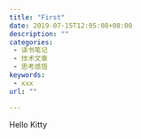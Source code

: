 ```yaml
---
title: "First"
date: 2019-07-15T12:05:08+08:00
description: ""
categories:
 - 读书笔记
 - 技术文章
 - 思考感悟
keywords:
 - xxx
url: ""

---
```


Hello Kitty
